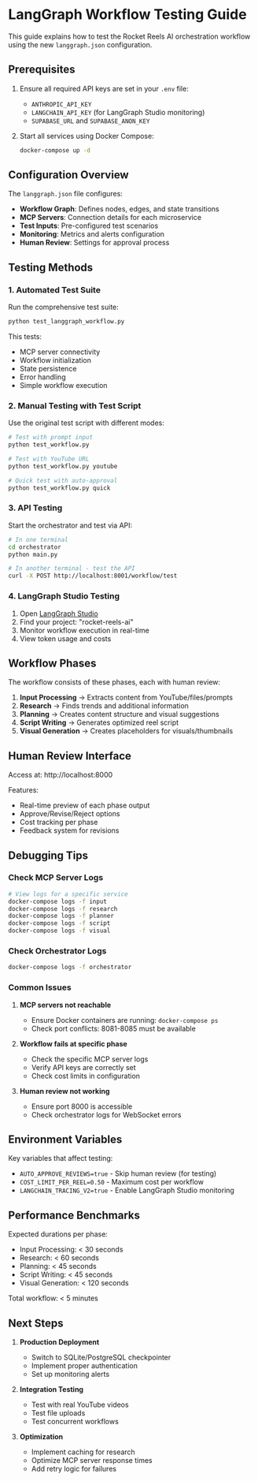 # LangGraph Workflow Testing Guide

This guide explains how to test the Rocket Reels AI orchestration workflow using the new `langgraph.json` configuration.

## Prerequisites

1. Ensure all required API keys are set in your `.env` file:
   - `ANTHROPIC_API_KEY`
   - `LANGCHAIN_API_KEY` (for LangGraph Studio monitoring)
   - `SUPABASE_URL` and `SUPABASE_ANON_KEY`

2. Start all services using Docker Compose:
   ```bash
   docker-compose up -d
   ```

## Configuration Overview

The `langgraph.json` file configures:

- **Workflow Graph**: Defines nodes, edges, and state transitions
- **MCP Servers**: Connection details for each microservice
- **Test Inputs**: Pre-configured test scenarios
- **Monitoring**: Metrics and alerts configuration
- **Human Review**: Settings for approval process

## Testing Methods

### 1. Automated Test Suite

Run the comprehensive test suite:

```bash
python test_langgraph_workflow.py
```

This tests:
- MCP server connectivity
- Workflow initialization
- State persistence
- Error handling
- Simple workflow execution

### 2. Manual Testing with Test Script

Use the original test script with different modes:

```bash
# Test with prompt input
python test_workflow.py

# Test with YouTube URL
python test_workflow.py youtube

# Quick test with auto-approval
python test_workflow.py quick
```

### 3. API Testing

Start the orchestrator and test via API:

```bash
# In one terminal
cd orchestrator
python main.py

# In another terminal - test the API
curl -X POST http://localhost:8001/workflow/test
```

### 4. LangGraph Studio Testing

1. Open [LangGraph Studio](https://smith.langchain.com/projects)
2. Find your project: "rocket-reels-ai"
3. Monitor workflow execution in real-time
4. View token usage and costs

## Workflow Phases

The workflow consists of these phases, each with human review:

1. **Input Processing** → Extracts content from YouTube/files/prompts
2. **Research** → Finds trends and additional information
3. **Planning** → Creates content structure and visual suggestions
4. **Script Writing** → Generates optimized reel script
5. **Visual Generation** → Creates placeholders for visuals/thumbnails

## Human Review Interface

Access at: http://localhost:8000

Features:
- Real-time preview of each phase output
- Approve/Revise/Reject options
- Cost tracking per phase
- Feedback system for revisions

## Debugging Tips

### Check MCP Server Logs
```bash
# View logs for a specific service
docker-compose logs -f input
docker-compose logs -f research
docker-compose logs -f planner
docker-compose logs -f script
docker-compose logs -f visual
```

### Check Orchestrator Logs
```bash
docker-compose logs -f orchestrator
```

### Common Issues

1. **MCP servers not reachable**
   - Ensure Docker containers are running: `docker-compose ps`
   - Check port conflicts: 8081-8085 must be available

2. **Workflow fails at specific phase**
   - Check the specific MCP server logs
   - Verify API keys are correctly set
   - Check cost limits in configuration

3. **Human review not working**
   - Ensure port 8000 is accessible
   - Check orchestrator logs for WebSocket errors

## Environment Variables

Key variables that affect testing:

- `AUTO_APPROVE_REVIEWS=true` - Skip human review (for testing)
- `COST_LIMIT_PER_REEL=0.50` - Maximum cost per workflow
- `LANGCHAIN_TRACING_V2=true` - Enable LangGraph Studio monitoring

## Performance Benchmarks

Expected durations per phase:
- Input Processing: < 30 seconds
- Research: < 60 seconds  
- Planning: < 45 seconds
- Script Writing: < 45 seconds
- Visual Generation: < 120 seconds

Total workflow: < 5 minutes

## Next Steps

1. **Production Deployment**
   - Switch to SQLite/PostgreSQL checkpointer
   - Implement proper authentication
   - Set up monitoring alerts

2. **Integration Testing**
   - Test with real YouTube videos
   - Test file uploads
   - Test concurrent workflows

3. **Optimization**
   - Implement caching for research
   - Optimize MCP server response times
   - Add retry logic for failures